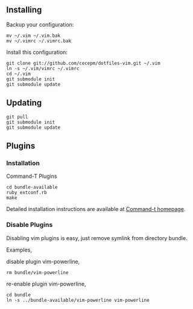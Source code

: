 ## Installing

Backup your configuration:

    mv ~/.vim ~/.vim.bak
    mv ~/.vimrc ~/.vimrc.bak

Install this configuration:

    git clone git://github.com/cecepm/dotfiles-vim.git ~/.vim
    ln -s ~/.vim/vimrc ~/.vimrc
    cd ~/.vim
    git submodule init
    git submodule update

## Updating

    git pull
    git submodule init
    git submodule update

## Plugins

### Installation

Command-T Plugins

    cd bundle-available
    ruby extconf.rb
    make

Detailed installation instructions are available at [Command-t homepage](https://wincent.com/products/command-t).

### Disable Plugins

Disabling vim plugins is easy, just remove symlink from directory bundle.

Examples,

disable plugin vim-powerline,

    rm bundle/vim-powerline

re-enable plugin vim-powerline,

    cd bundle
    ln -s ../bundle-available/vim-powerline vim-powerline

